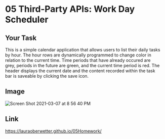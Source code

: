# 05 Third-Party APIs: Work Day Scheduler

## Your Task

This is a simple calendar application that allows users to list their daily tasks by hour. The hour rows are dynamically programmed to change color in relation to the current time. Time periods that have already occured are grey, periods in the future are green, and the current time period is red. The header displays the current date and the content recorded within the task bar is saveable by clicking the save icon.

## Image

![Screen Shot 2021-03-07 at 8 56 40 PM](https://user-images.githubusercontent.com/23666524/110269212-db82e300-7f88-11eb-9583-34eaed1e78c6.png)

## Link

https://lauraoberwetter.github.io/05Homework/
